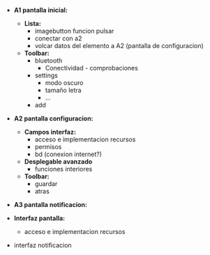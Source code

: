 - **A1 pantalla inicial:**
  - **Lista:**
    - imagebutton funcion pulsar
    - conectar con a2
    - volcar datos del elemento a A2 (pantalla de configuracion)
  - **Toolbar:**
    - bluetooth
      - Conectividad - comprobaciones
    - settings
      - modo oscuro
      - tamaño letra
      - ...
    - add
- **A2 pantalla configuracion:**
  - **Campos interfaz:**
    - acceso e implementacion recursos
    - permisos
    - bd (conexion internet?)
  - **Desplegable avanzado**
    - funciones interiores
  - **Toolbar:**
    - guardar
    - atras
 
 - **A3 pantalla notificacion:**
  - **Interfaz pantalla:**
    - acceso e implementacion recursos
  - interfaz notificacion  
